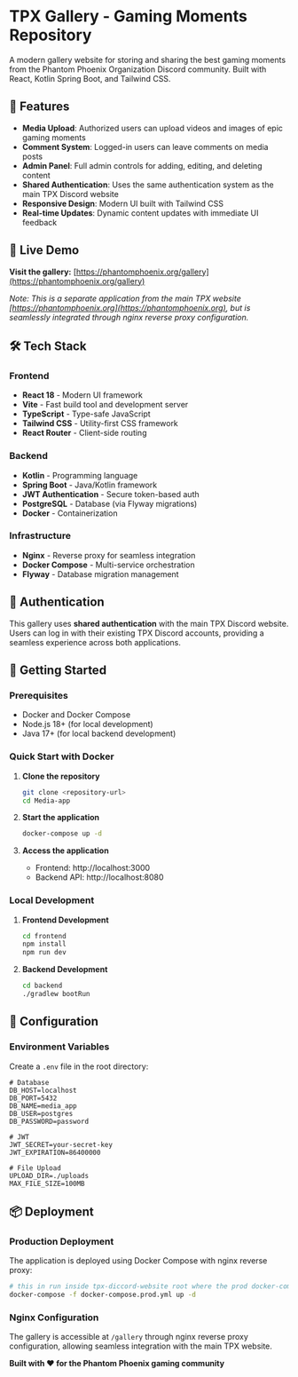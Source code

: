# TPX Gallery - Gaming Moments Repository

A modern gallery website for storing and sharing the best gaming moments from the Phantom Phoenix Organization Discord community. Built with React, Kotlin Spring Boot, and Tailwind CSS.

## 🌟 Features

- **Media Upload**: Authorized users can upload videos and images of epic gaming moments
- **Comment System**: Logged-in users can leave comments on media posts
- **Admin Panel**: Full admin controls for adding, editing, and deleting content
- **Shared Authentication**: Uses the same authentication system as the main TPX Discord website
- **Responsive Design**: Modern UI built with Tailwind CSS
- **Real-time Updates**: Dynamic content updates with immediate UI feedback

## 🚀 Live Demo

**Visit the gallery:** [https://phantomphoenix.org/gallery](https://phantomphoenix.org/gallery)

*Note: This is a separate application from the main TPX website [https://phantomphoenix.org](https://phantomphoenix.org), but is seamlessly integrated through nginx reverse proxy configuration.*

## 🛠️ Tech Stack

### Frontend
- **React 18** - Modern UI framework
- **Vite** - Fast build tool and development server
- **TypeScript** - Type-safe JavaScript
- **Tailwind CSS** - Utility-first CSS framework
- **React Router** - Client-side routing

### Backend
- **Kotlin** - Programming language
- **Spring Boot** - Java/Kotlin framework
- **JWT Authentication** - Secure token-based auth
- **PostgreSQL** - Database (via Flyway migrations)
- **Docker** - Containerization

### Infrastructure
- **Nginx** - Reverse proxy for seamless integration
- **Docker Compose** - Multi-service orchestration
- **Flyway** - Database migration management

## 🔐 Authentication

This gallery uses **shared authentication** with the main TPX Discord website. Users can log in with their existing TPX Discord accounts, providing a seamless experience across both applications.

## 🚀 Getting Started

### Prerequisites
- Docker and Docker Compose
- Node.js 18+ (for local development)
- Java 17+ (for local backend development)

### Quick Start with Docker

1. **Clone the repository**
   ```bash
   git clone <repository-url>
   cd Media-app
   ```

2. **Start the application**
   ```bash
   docker-compose up -d
   ```

3. **Access the application**
   - Frontend: http://localhost:3000
   - Backend API: http://localhost:8080

### Local Development

1. **Frontend Development**
   ```bash
   cd frontend
   npm install
   npm run dev
   ```

2. **Backend Development**
   ```bash
   cd backend
   ./gradlew bootRun
   ```

## 🔧 Configuration

### Environment Variables

Create a `.env` file in the root directory:

```env
# Database
DB_HOST=localhost
DB_PORT=5432
DB_NAME=media_app
DB_USER=postgres
DB_PASSWORD=password

# JWT
JWT_SECRET=your-secret-key
JWT_EXPIRATION=86400000

# File Upload
UPLOAD_DIR=./uploads
MAX_FILE_SIZE=100MB
```

## 📦 Deployment

### Production Deployment

The application is deployed using Docker Compose with nginx reverse proxy:

```bash
# this in run inside tpx-diccord-website root where the prod docker-compose.yml is. It includes also containers for this app.
docker-compose -f docker-compose.prod.yml up -d
```

### Nginx Configuration

The gallery is accessible at `/gallery` through nginx reverse proxy configuration, allowing seamless integration with the main TPX website.

**Built with ❤️ for the Phantom Phoenix gaming community**